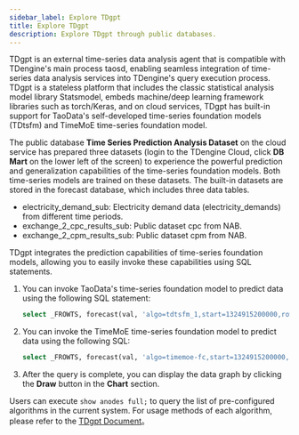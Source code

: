 ```yaml
---
sidebar_label: Explore TDgpt
title: Explore TDgpt
description: Explore TDgpt through public databases.
---
```


TDgpt is an external time-series data analysis agent that is compatible with TDengine's main process taosd, enabling seamless integration of time-series data analysis services into TDengine's query execution process. TDgpt is a stateless platform that includes the classic statistical analysis model library Statsmodel, embeds machine/deep learning framework libraries such as torch/Keras, and on cloud services, TDgpt has built-in support for TaoData's self-developed time-series foundation models (TDtsfm) and TimeMoE time-series foundation model.

The public database **Time Series Prediction Analysis Dataset** on the cloud service has prepared three datasets (login to the TDengine Cloud, click **DB Mart** on the lower left of the screen) to experience the powerful prediction and generalization capabilities of the time-series foundation models. Both time-series models are trained on these datasets. The built-in datasets are stored in the forecast database, which includes three data tables.

- electricity_demand_sub: Electricity demand data (electricity_demands) from different time periods.
- exchange_2_cpc_results_sub: Public dataset cpc from NAB.
- exchange_2_cpm_results_sub: Public dataset cpm from NAB.

TDgpt integrates the prediction capabilities of time-series foundation models, allowing you to easily invoke these capabilities using SQL statements.

1. You can invoke TaoData's time-series foundation model to predict data using the following SQL statement:

    ``` SQL
    select _FROWTS, forecast(val, 'algo=tdtsfm_1,start=1324915200000,rows=300') from forecast.electricity_demand_sub;
    ```

2. You can invoke the TimeMoE time-series foundation model to predict data using the following SQL:

    ``` SQL
    select _FROWTS, forecast(val, 'algo=timemoe-fc,start=1324915200000,rows=300') from forecast.electricity_demand_sub;
    ```
  
3. After the query is complete, you can display the data graph by clicking the **Draw** button in the **Chart** section.

Users can execute `show anodes full;` to query the list of pre-configured algorithms in the current system. For usage methods of each algorithm, please refer to the [TDgpt Document](https://docs.tdengine.com/advanced/TDgpt/introduction/)。
